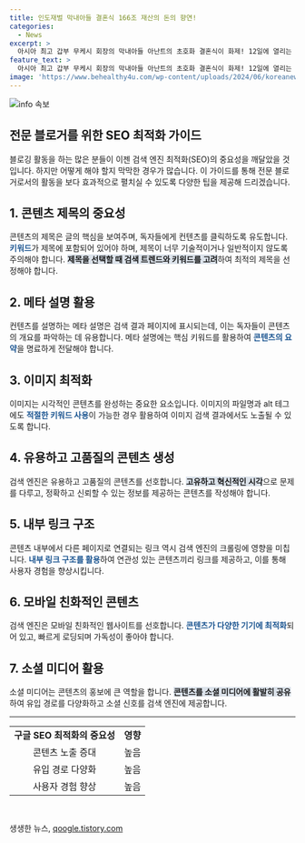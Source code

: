 ```yaml
---
title: 인도재벌 막내아들 결혼식 166조 재산의 돈의 향연!
categories:
  - News
excerpt: >
  아시아 최고 갑부 무케시 회장의 막내아들 아난트의 초호화 결혼식이 화제! 12일에 열리는 메인 결혼식과 14일까지 이어지는 피로연에는 세기의 이벤트로 주목받고, 빌 게이츠, 마크 저커버그, 저스틴 비버 등 세계적인 인사들이 초호화 하객으로 초청됐다. 민경훈씨도 11월에 비 연예인 여성과 결혼한다는 소식으로 화제! LG전자 직원의 유튜브 구독자 수 기부 공약으로 논란과 기대가 함께 높아지고 있다.
feature_text: >
  아시아 최고 갑부 무케시 회장의 막내아들 아난트의 초호화 결혼식이 화제! 12일에 열리는 메인 결혼식과 14일까지 이어지는 피로연에는 세기의 이벤트로 주목받고, 빌 게이츠, 마크 저커버그, 저스틴 비버 등 세계적인 인사들이 초호화 하객으로 초청됐다. 민경훈씨도 11월에 비 연예인 여성과 결혼한다는 소식으로 화제! LG전자 직원의 유튜브 구독자 수 기부 공약으로 논란과 기대가 함께 높아지고 있다.
image: 'https://www.behealthy4u.com/wp-content/uploads/2024/06/koreanews.jpg'
---
```


<p><img src="https://www.behealthy4u.com/wp-content/uploads/2024/06/koreanews.jpg" alt="info 속보" /></p>

<h2 data-ke-size="size26">전문 블로거를 위한 SEO 최적화 가이드</h2>

<p data-ke-size="size16">블로깅 활동을 하는 많은 분들이 이젠 검색 엔진 최적화(SEO)의 중요성을 깨달았을 것입니다. 하지만 어떻게 해야 할지 막막한 경우가 많습니다. 이 가이드를 통해 전문 블로거로서의 활동을 보다 효과적으로 펼치실 수 있도록 다양한 팁을 제공해 드리겠습니다.</p>

<h2 data-ke-size="size24">1. 콘텐츠 제목의 중요성</h2>

<p data-ke-size="size16">콘텐츠의 제목은 글의 핵심을 보여주며, 독자들에게 컨텐츠를 클릭하도록 유도합니다. <b><span style="color: #1a5490;">키워드</span></b>가 제목에 포함되어 있어야 하며, 제목이 너무 기술적이거나 일반적이지 않도록 주의해야 합니다. <b><span style="background-color: #21538527;">제목을 선택할 때 검색 트렌드와 키워드를 고려</span></b>하여 최적의 제목을 선정해야 합니다.</p>

<h2 data-ke-size="size24">2. 메타 설명 활용</h2>

<p data-ke-size="size16">컨텐츠를 설명하는 메타 설명은 검색 결과 페이지에 표시되는데, 이는 독자들이 콘텐츠의 개요를 파악하는 데 유용합니다. 메타 설명에는 핵심 키워드를 활용하여 <b><span style="color: #1a5490;">콘텐츠의 요약</span></b>을 명료하게 전달해야 합니다.</p>

<h2 data-ke-size="size24">3. 이미지 최적화</h2>

<p data-ke-size="size16">이미지는 시각적인 콘텐츠를 완성하는 중요한 요소입니다. 이미지의 파일명과 alt 테그에도 <b><span style="color: #1a5490;">적절한 키워드 사용</span></b>이 가능한 경우 활용하여 이미지 검색 결과에서도 노출될 수 있도록 합니다.</p>

<h2 data-ke-size="size24">4. 유용하고 고품질의 콘텐츠 생성</h2>

<p data-ke-size="size16">검색 엔진은 유용하고 고품질의 콘텐츠를 선호합니다. <b><span style="background-color: #21538527;">고유하고 혁신적인 시각</span></b>으로 문제를 다루고, 정확하고 신뢰할 수 있는 정보를 제공하는 콘텐츠를 작성해야 합니다.</p>

<h2 data-ke-size="size24">5. 내부 링크 구조</h2>

<p data-ke-size="size16">콘텐츠 내부에서 다른 페이지로 연결되는 링크 역시 검색 엔진의 크롤링에 영향을 미칩니다. <b><span style="color: #1a5490;">내부 링크 구조를 활용</span></b>하여 연관성 있는 콘텐츠끼리 링크를 제공하고, 이를 통해 사용자 경험을 향상시킵니다.</p>

<h2 data-ke-size="size24">6. 모바일 친화적인 콘텐츠</h2>

<p data-ke-size="size16">검색 엔진은 모바일 친화적인 웹사이트를 선호합니다. <b><span style="color: #1a5490;">콘텐츠가 다양한 기기에 최적화</span></b>되어 있고, 빠르게 로딩되며 가독성이 좋아야 합니다.</p>

<h2 data-ke-size="size24">7. 소셜 미디어 활용</h2>

<p data-ke-size="size16">소셜 미디어는 콘텐츠의 홍보에 큰 역할을 합니다. <b><span style="background-color: #21538527;">콘텐츠를 소셜 미디어에 활발히 공유</span></b>하여 유입 경로를 다양화하고 소셜 신호를 검색 엔진에 제공합니다.</p>

<hr data-ke-size="size16">

<table>
    <tr>
        <td style="text-align: center; height: 17px;"><b>구글 SEO 최적화의 중요성</b></td>
        <td style="text-align: center; height: 17px;"><b>영향</b></td>
    </tr>
    <tr>
        <td style="text-align: center; height: 17px;">콘텐츠 노출 증대</td>
        <td style="text-align: center; height: 17px;">높음</td>
    </tr>
    <tr>
        <td style="text-align: center; height: 17px;">유입 경로 다양화</td>
        <td style="text-align: center; height: 17px;">높음</td>
    </tr>
    <tr>
        <td style="text-align: center; height: 17px;">사용자 경험 향상</td>
        <td style="text-align: center; height: 17px;">높음</td>
    </tr>
</table>

<p data-ke-size="size16">&nbsp;</p>
생생한 뉴스, <a href="https://qoogle.tistory.com" rel="dofollow">qoogle.tistory.com</a>


